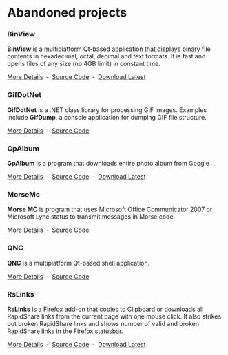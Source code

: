 # Abandoned projects

### BinView

**BinView** is a multiplatform Qt-based application that displays binary file contents in hexadecimal, octal, decimal and text formats. It is fast and opens files of any size (no 4GB limit) in constant time.

[More Details](https://github.com/vurdalakov/abandoned/wiki/BinView)&nbsp;&nbsp;&dash;&nbsp;&nbsp;[Source Code](https://github.com/vurdalakov/abandoned/tree/master/binview)&nbsp;&nbsp;&dash;&nbsp;&nbsp;[Download Latest](https://github.com/vurdalakov/abandoned/wiki/BinView#downloads)

### GifDotNet

**GifDotNet** is a .NET class library for processing GIF images. Examples include **GifDump**, a console application for dumping GIF file structure.

[More Details](https://github.com/vurdalakov/abandoned/wiki/GifDotNet)&nbsp;&nbsp;&dash;&nbsp;&nbsp;[Source Code](https://github.com/vurdalakov/abandoned/tree/master/gifdotnet)

### GpAlbum

**GpAlbum** is a program that downloads entire photo album from Google+.

[More Details](https://github.com/vurdalakov/abandoned/wiki/GpAlbum)&nbsp;&nbsp;&dash;&nbsp;&nbsp;[Source Code](https://github.com/vurdalakov/abandoned/tree/master/gpalbum)&nbsp;&nbsp;&dash;&nbsp;&nbsp;[Download Latest](https://github.com/vurdalakov/abandoned/raw/master/gpalbum/bin/gpalbum103.zip)

### MorseMc

**Morse MC** is program that uses Microsoft Office Communicator 2007 or Microsoft Lync status to transmit messages in Morse code. 

[More Details](https://github.com/vurdalakov/abandoned/wiki/MorseMc)&nbsp;&nbsp;&dash;&nbsp;&nbsp;[Source Code](https://github.com/vurdalakov/abandoned/tree/master/morsemc)

### QNC

**QNC** is a multiplatform Qt-based shell application.

[More Details](https://github.com/vurdalakov/abandoned/wiki/QNC)&nbsp;&nbsp;&dash;&nbsp;&nbsp;[Source Code](https://github.com/vurdalakov/abandoned/tree/master/qnc)

### RsLinks

**RsLinks** is a Firefox add-on that copies to Clipboard or downloads all RapidShare links from the current page with one mouse click. It also strikes out broken RapidShare links and shows number of valid and broken RapidShare links in the Firefox statusbar.

[More Details](https://github.com/vurdalakov/abandoned/wiki/RsLinks)&nbsp;&nbsp;&dash;&nbsp;&nbsp;[Source Code](https://github.com/vurdalakov/abandoned/tree/master/rslinks)&nbsp;&nbsp;&dash;&nbsp;&nbsp;[Download Latest](https://addons.mozilla.org/en-US/firefox/addon/rs-links/)
